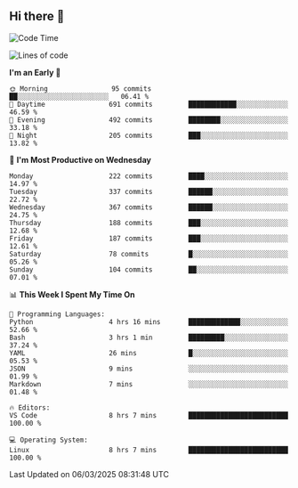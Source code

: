 ## Hi there 👋

<!--
**Wangmerlyn/Wangmerlyn** is a ✨ _special_ ✨ repository because its `README.md` (this file) appears on your GitHub profile.

Here are some ideas to get you started:

- 🔭 I’m currently working on ...
- 🌱 I’m currently learning ...
- 👯 I’m looking to collaborate on ...
- 🤔 I’m looking for help with ...
- 💬 Ask me about ...
- 📫 How to reach me: ...
- 😄 Pronouns: ...
- ⚡ Fun fact: ...
-->
<!--START_SECTION:waka-->
![Code Time](http://img.shields.io/badge/Code%20Time-81%20hrs%2013%20mins-blue)

![Lines of code](https://img.shields.io/badge/From%20Hello%20World%20I%27ve%20Written-8.6%20million%20lines%20of%20code-blue)

**I'm an Early 🐤** 

```text
🌞 Morning                95 commits          ██░░░░░░░░░░░░░░░░░░░░░░░   06.41 % 
🌆 Daytime                691 commits         ████████████░░░░░░░░░░░░░   46.59 % 
🌃 Evening                492 commits         ████████░░░░░░░░░░░░░░░░░   33.18 % 
🌙 Night                  205 commits         ███░░░░░░░░░░░░░░░░░░░░░░   13.82 % 
```
📅 **I'm Most Productive on Wednesday** 

```text
Monday                   222 commits         ████░░░░░░░░░░░░░░░░░░░░░   14.97 % 
Tuesday                  337 commits         ██████░░░░░░░░░░░░░░░░░░░   22.72 % 
Wednesday                367 commits         ██████░░░░░░░░░░░░░░░░░░░   24.75 % 
Thursday                 188 commits         ███░░░░░░░░░░░░░░░░░░░░░░   12.68 % 
Friday                   187 commits         ███░░░░░░░░░░░░░░░░░░░░░░   12.61 % 
Saturday                 78 commits          █░░░░░░░░░░░░░░░░░░░░░░░░   05.26 % 
Sunday                   104 commits         ██░░░░░░░░░░░░░░░░░░░░░░░   07.01 % 
```


📊 **This Week I Spent My Time On** 

```text
💬 Programming Languages: 
Python                   4 hrs 16 mins       █████████████░░░░░░░░░░░░   52.66 % 
Bash                     3 hrs 1 min         █████████░░░░░░░░░░░░░░░░   37.24 % 
YAML                     26 mins             █░░░░░░░░░░░░░░░░░░░░░░░░   05.53 % 
JSON                     9 mins              ░░░░░░░░░░░░░░░░░░░░░░░░░   01.99 % 
Markdown                 7 mins              ░░░░░░░░░░░░░░░░░░░░░░░░░   01.48 % 

🔥 Editors: 
VS Code                  8 hrs 7 mins        █████████████████████████   100.00 % 

💻 Operating System: 
Linux                    8 hrs 7 mins        █████████████████████████   100.00 % 
```


 Last Updated on 06/03/2025 08:31:48 UTC
<!--END_SECTION:waka-->
